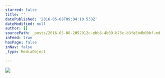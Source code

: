 ```yaml
---
starred: false
title: ''
datePublished: '2016-05-08T09:04:10.530Z'
dateModified: null
author: []
sourcePath: _posts/2016-05-08-2052012d-ebb6-4b09-b75c-b3fa5bdb00bf.md
inFeed: true
hasPage: false
inNav: false
_type: MediaObject

---
```

![](https://the-grid-user-content.s3-us-west-2.amazonaws.com/c33df81b-9961-4c10-880a-da27a8349137.jpg)